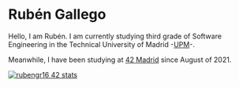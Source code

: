# Rubén Gallego

Hello, I am Rubén. I am currently studying third grade of Software Engineering 
in the Technical University of Madrid -[UPM](https://www.etsisi.upm.es/)-.

Meanwhile, I have been studying at [42 Madrid](https://www.42madrid.com/) since
August of 2021.

[![rubengr16 42 stats](https://badge42.herokuapp.com/api/stats/rgallego)](https://github.com/rubengr16)

